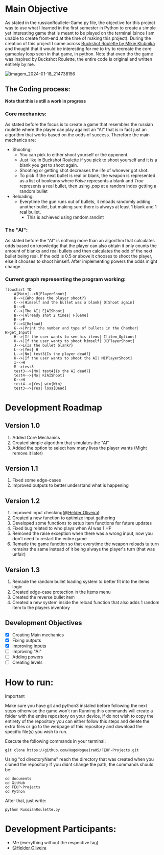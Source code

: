 # Main Objective
As stated in the russianRoullete-Game.py file, the objective for this project was to use what I learned in the first semester in Python to create a simple yet interesting game that is meant to be played on the terminal (since I am unable to create front-end at the time of making this project).
During the creation of this project I came across [Buckshot Roulette by Mikie Klubnika](https://mikeklubnika.itch.io/buckshot-roulette) and thought that it would be interesting for me to try to recreate the core gameplay loop seen in that game, in python. Note that even tho the game was inspired by Buckshot Roulette, the entire code is original and written entirely by me.

![imagem_2024-01-18_214738156](https://github.com/HugoNogueira05/FEUP-Projects/assets/126121324/0a71284c-7544-4140-9df8-48a5da10b661)

## The Coding process:
**Note that this is still a work in progress**
### Core mechanics:
As stated before the focus is to create a game that resembles the russian roulette where the player can play against an "AI" that is in fact just an algorithm that works based on the odds of success.
Therefore the main mechanics are:
* Shooting:
  - You can pick to either shoot yourself or the opponent.
  - Just like in Buckshot Roulette if you pick to shoot yourself and it is a blank you get to shoot again.
  - Shooting or getting shot decreases the life of whoever got shot.
  - To pick if the next bullet is real or blank, the weapon is represented as a list of booleans where _False_ represents a blank and _True_ represents a real bullet, then using .pop at a random index getting a random bullet
* Reloading:
  - Everytime the gun runs out of bullets, it reloads randomly adding another bullet, but making sure there is always at least 1 blank and 1 real bullet.
    - This is achieved using random.randint
### The "AI":
As stated before the "AI" is nothing more than an algorithm that calculates odds based on knowledge that the player can also obtain it only counts the amount of blanks and real bullets and then calculates the odd of the next bullet being real.
If the odd is 0.5 or above it chooses to shoot the player, else it chooses to shoot himself.
After implementing powers the odds might change.
### Current graph representing the program working:
```mermaid
flowchart TD
    A[Main]-->B[PlayerShoot]
    B-->C{Who does the player shoot?}
    C-->|Himself and the bullet was a blank| D[Shoot again]
    D-->B
    C-->|The AI| E[AIShoot]
    B-->|Already shot 2 times| F[Game]
    E-->F
    F-->G[Reload]
    G-->|Print the number and type of bullets in the Chamber| H>get_Input]
    H-->|If the user wants to see his items| I[item_Options]
    H-->|If the user wants to shoot himself| J[PlayerShoot]
    J-->L{Is the bullet blank?}
    L-->|Yes| H
    L-->|No| test3{Is the player dead?}
    H-->|If the user wants to shoot the AI| M[PlayerShoot]
    I-->H
    M-->test3
    test3-->|No| test4{Is the AI dead?}
    test4-->|No| K[AIShoot]
    K-->H
    test4-->|Yes| win{Win}
    test3-->|Yes| loss[Dead]

```
# Development Roadmap
## Version 1.0
1. Added Core Mechanics 
2. Created simple algorithm that simulates the "AI"
3. Added the option to select how many lives the player wants (Might remove it later)
## Version 1.1
1. Fixed some edge-cases
2. Improved outputs to better understand what is happening
## Version 1.2
1. Improved input checking([@Helder Oliveira](https://github.com/hgoncalo))
2. Created a new function to optimize input gathering
3. Developed some functions to setup item functions for future updates
4. Fixed bug related to who plays when AI was 1 HP
5. Removed the raise exception when there was a wrong input, now you don't need to restart the entire game
6. Remade the game function so that everytime the weapon reloads tu turn remains the same instead of it being always the player's turn (that was unfair)
## Version 1.3
1. Remade the random bullet loading system to better fit into the items logic
2. Created edge-case protection in the Items menu
3. Created the reverse bullet item
4. Created a new system inside the reload function that also adds 1 random item to the players inventory
## Development Objectives
- [x] Creating Main mechanics
- [x] Fixing outputs
- [X] Improving inputs
- [ ] Improving "AI"
- [ ] Adding powers
- [ ] Creating levels
# How to run:
> [!IMPORTANT]
> Make sure you have git and python3 instaled before following the next steps otherwise the game won't run
Running this commands will create a folder with the entire repository on your device, if do not wish to copy the entirety of the repository you can either follow this steps and delete the extra files or go to the webpage of this repository and download the specific file(s) you wish to run.

Execute the following commands in your terminal:
```
git clone https://github.com/HugoNogueira05/FEUP-Projects.git
```
Using "cd directoryName" reach the directory that was created when you cloned the repository
If you didnt change the path, the commands should be:
```
cd documents
cd GitHub
cd FEUP-Projects
cd Python
```
After that, just write:
```
python RussianRoulette.py
```
# Development Participants:
* Me (everything without the respective tag)
* [@Helder Oliveira](https://github.com/hgoncalo)
